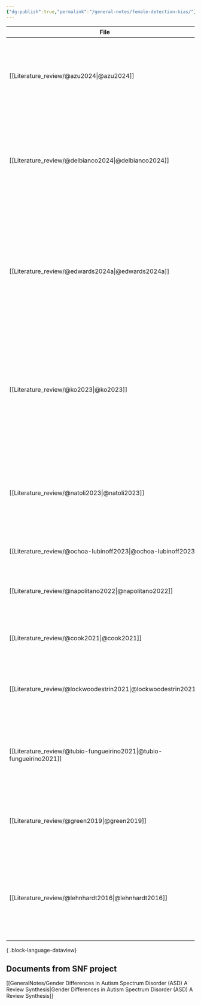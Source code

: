 ```yaml
---
{"dg-publish":true,"permalink":"/general-notes/female-detection-bias/"}
---
```



| File                                                                    | title                                                                                                                                                                                             | Paper_type     |
| ----------------------------------------------------------------------- | ------------------------------------------------------------------------------------------------------------------------------------------------------------------------------------------------- | -------------- |
| [[Literature_review/@azu2024\|@azu2024]]                             | Clinician–caregiver informant discrepancy is associated with sex, diagnosis age, and intervention use among autistic children                                                                     | journalArticle |
| [[Literature_review/@delbianco2024\|@delbianco2024]]                 | Sex differences in social brain neural responses in autism temporal profiles of configural face-processing within data-driven time windows                                                        | journalArticle |
| [[Literature_review/@edwards2024a\|@edwards2024a]]                   | Research Review A systematic review and meta-analysis of sex differences in narrow constructs of restricted and repetitive behaviours and interests in autistic children, adolescents, and adults | journalArticle |
| [[Literature_review/@ko2023\|@ko2023]]                               | Development and Validation of a Joint Attention-Based Deep Learning System for Detection and Symptom Severity Assessment of Autism Spectrum Disorder                                              | journalArticle |
| [[Literature_review/@natoli2023\|@natoli2023]]                       | No sex differences in core autism features, social functioning, cognition or co-occurring conditions in young autistic children A systematic review and meta-analysis                             | journalArticle |
| [[Literature_review/@ochoa-lubinoff2023\|@ochoa-lubinoff2023]]       | Autism in Women                                                                                                                                                                                   | journalArticle |
| [[Literature_review/@napolitano2022\|@napolitano2022]]               | Sex Differences in Autism Spectrum Disorder Diagnostic, Neurobiological, and Behavioral Features                                                                                                  | journalArticle |
| [[Literature_review/@cook2021\|@cook2021]]                           | Camouflaging in autism A systematic review                                                                                                                                                        | journalArticle |
| [[Literature_review/@lockwoodestrin2021\|@lockwoodestrin2021]]       | Barriers to Autism Spectrum Disorder Diagnosis for Young Women and Girls a Systematic Review                                                                                                      | journalArticle |
| [[Literature_review/@tubio-fungueirino2021\|@tubio-fungueirino2021]] | Social Camouflaging in Females with Autism Spectrum Disorder A Systematic Review                                                                                                                  | journalArticle |
| [[Literature_review/@green2019\|@green2019]]                         | Women and Autism Spectrum Disorder Diagnosis and Implications for Treatment of Adolescents and Adults                                                                                             | journalArticle |
| [[Literature_review/@lehnhardt2016\|@lehnhardt2016]]                 | Sex-Related Cognitive Profile in Autism Spectrum Disorders Diagnosed Late in Life Implications for the Female Autistic Phenotype                                                                  | journalArticle |

{ .block-language-dataview}

## Documents from SNF project

[[GeneralNotes/Gender Differences in Autism Spectrum Disorder (ASD) A Review Synthesis\|Gender Differences in Autism Spectrum Disorder (ASD) A Review Synthesis]]